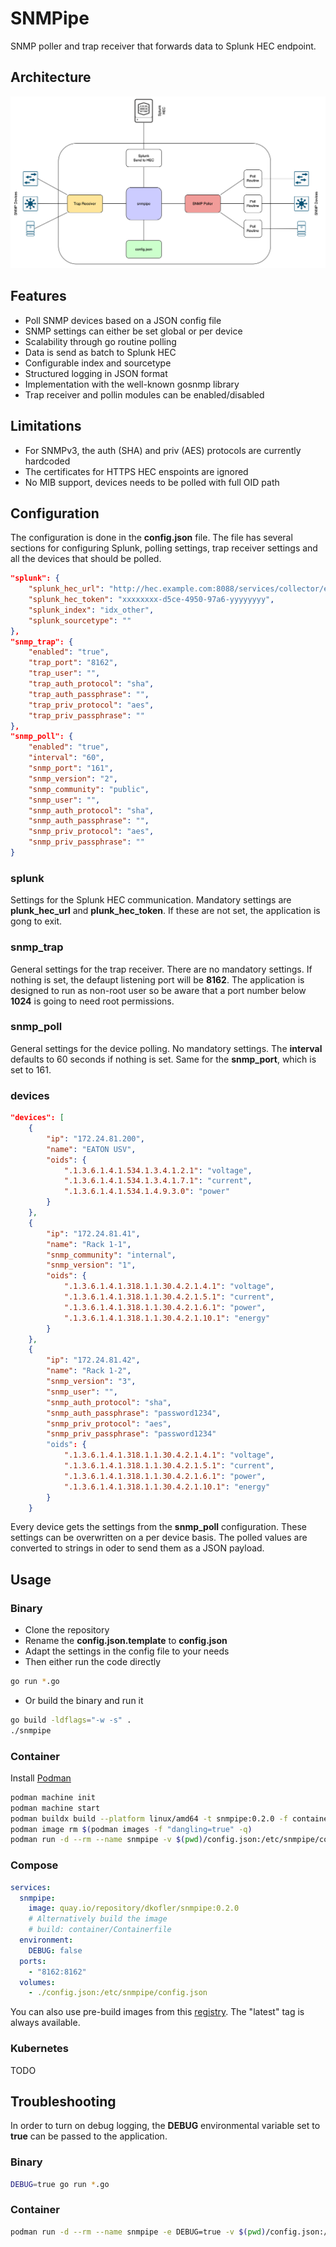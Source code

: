 # SNMPipe
SNMP poller and trap receiver that forwards data to Splunk HEC endpoint.
## Architecture
![architecture](https://github.com/fox27374/snmpipe/blob/20135ce037b06ac1a89084ba5614aefa1bfa7076/doc/architecture.png "Architecture overview")
## Features
* Poll SNMP devices based on a JSON config file
* SNMP settings can either be set global or per device
* Scalability through go routine polling
* Data is send as batch to Splunk HEC
* Configurable index and sourcetype
* Structured logging in JSON format
* Implementation with the well-known gosnmp library
* Trap receiver and pollin modules can be enabled/disabled
## Limitations
* For SNMPv3, the auth (SHA) and priv (AES) protocols are currently hardcoded
* The certificates for HTTPS HEC enspoints are ignored
* No MIB support, devices needs to be polled with full OID path
## Configuration
The configuration is done in the **config.json** file. The file has several sections for configuring Splunk, polling settings, trap receiver settings and all the devices that should be polled.
```json
"splunk": {
    "splunk_hec_url": "http://hec.example.com:8088/services/collector/event",
    "splunk_hec_token": "xxxxxxxx-d5ce-4950-97a6-yyyyyyyy",
    "splunk_index": "idx_other",
    "splunk_sourcetype": ""
},
"snmp_trap": {
    "enabled": "true",
    "trap_port": "8162",
    "trap_user": "",
    "trap_auth_protocol": "sha",
    "trap_auth_passphrase": "",
    "trap_priv_protocol": "aes",
    "trap_priv_passphrase": ""
},
"snmp_poll": {
    "enabled": "true",
    "interval": "60",
    "snmp_port": "161",
    "snmp_version": "2",
    "snmp_community": "public",
    "snmp_user": "",
    "snmp_auth_protocol": "sha",
    "snmp_auth_passphrase": "",
    "snmp_priv_protocol": "aes",
    "snmp_priv_passphrase": ""
}
```
### splunk
Settings for the Splunk HEC communication. Mandatory settings are **plunk_hec_url** and **plunk_hec_token**. If these are not set, the application is gong to exit.
### snmp_trap
General settings for the trap receiver. There are no mandatory settings. If nothing is set, the defaupt listening port will be **8162**. The application is designed to run as non-root user so be aware that a port number below **1024** is going to need root permissions.
### snmp_poll
General settings for the device polling. No mandatory settings. The **interval** defaults to 60 seconds if nothing is set. Same for the **snmp_port**, which is set to 161.
### devices
```json
"devices": [
    {
        "ip": "172.24.81.200",
        "name": "EATON USV",
        "oids": {
            ".1.3.6.1.4.1.534.1.3.4.1.2.1": "voltage",
            ".1.3.6.1.4.1.534.1.3.4.1.7.1": "current",
            ".1.3.6.1.4.1.534.1.4.9.3.0": "power"
        }
    },
    {
        "ip": "172.24.81.41",
        "name": "Rack 1-1",
        "snmp_community": "internal",
        "snmp_version": "1",
        "oids": {
            ".1.3.6.1.4.1.318.1.1.30.4.2.1.4.1": "voltage",
            ".1.3.6.1.4.1.318.1.1.30.4.2.1.5.1": "current",
            ".1.3.6.1.4.1.318.1.1.30.4.2.1.6.1": "power",
            ".1.3.6.1.4.1.318.1.1.30.4.2.1.10.1": "energy"
        }
    },
    {
        "ip": "172.24.81.42",
        "name": "Rack 1-2",
        "snmp_version": "3",
        "snmp_user": "",
        "snmp_auth_protocol": "sha",
        "snmp_auth_passphrase": "password1234",
        "snmp_priv_protocol": "aes",
        "snmp_priv_passphrase": "password1234"
        "oids": {
            ".1.3.6.1.4.1.318.1.1.30.4.2.1.4.1": "voltage",
            ".1.3.6.1.4.1.318.1.1.30.4.2.1.5.1": "current",
            ".1.3.6.1.4.1.318.1.1.30.4.2.1.6.1": "power",
            ".1.3.6.1.4.1.318.1.1.30.4.2.1.10.1": "energy"
        }
    }
```
Every device gets the settings from the **snmp_poll** configuration. These settings can be overwritten on a per device basis. The polled values are converted to strings in oder to send them as a JSON payload.
## Usage
### Binary
* Clone the repository
* Rename the **config.json.template** to **config.json**
* Adapt the settings in the config file to your needs
* Then either run the code directly
```bash
go run *.go
```
* Or build the binary and run it
```bash
go build -ldflags="-w -s" .
./snmpipe
```
### Container
Install [Podman](https://podman.io/docs/installation)
```bash
podman machine init
podman machine start
podman buildx build --platform linux/amd64 -t snmpipe:0.2.0 -f container/Containerfile
podman image rm $(podman images -f "dangling=true" -q)
podman run -d --rm --name snmpipe -v $(pwd)/config.json:/etc/snmpipe/config.json -p 8162:8162/udp localhost/snmpipe:0.2.0
```
### Compose
```yaml
services:
  snmpipe:
    image: quay.io/repository/dkofler/snmpipe:0.2.0
    # Alternatively build the image
    # build: container/Containerfile
  environment:
    DEBUG: false
  ports:
    - "8162:8162"
  volumes:
    - ./config.json:/etc/snmpipe/config.json
```
You can also use pre-build images from this [registry](https://quay.io/repository/dkofler/snmpipe?tab=tags). The "latest" tag is always available.
### Kubernetes
TODO
## Troubleshooting
In order to turn on debug logging, the **DEBUG** environmental variable set to **true** can be passed to the application.
### Binary
```bash
DEBUG=true go run *.go
```
### Container
```bash
podman run -d --rm --name snmpipe -e DEBUG=true -v $(pwd)/config.json:/etc/snmpipe/config.json -p 8162:8162/udp localhost/snmpipe:0.2.0
```

